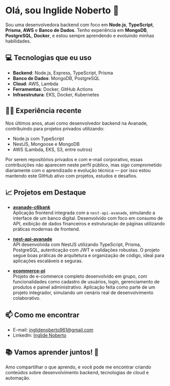 # Olá, sou **Inglide Noberto** 👋

Sou uma desenvolvedora backend com foco em **Node.js**, **TypeScript**, **Prisma**, **AWS** e **Banco de Dados**. Tenho experiência em **MongoDB**, **PostgreSQL**, **Docker**, e estou sempre aprendendo e evoluindo minhas habilidades.

## 💻 Tecnologias que eu uso

- **Backend**: Node.js, Express, TypeScript, Prisma
- **Banco de Dados**: MongoDB, PostgreSQL
- **Cloud**: AWS, Lambda
- **Ferramentas**: Docker, GitHub Actions
- **Infraestrutura**: EKS, Docker, Kubernetes

## 🧑‍💻 Experiência recente

Nos últimos anos, atuei como desenvolvedor backend na Avanade, contribuindo para projetos privados utilizando:

- Node.js com TypeScript
- NestJS, Mongoose e MongoDB
- AWS (Lambda, EKS, S3, entre outros)

Por serem repositórios privados e com e-mail corporativo, essas contribuições não aparecem neste perfil público, mas sigo comprometido diariamente com o aprendizado e evolução técnica — por isso estou mantendo este GitHub ativo com projetos, estudos e desafios.

## 📈 Projetos em Destaque

- **[avanade-c6bank](https://github.com/inglide-noberto/avanade-c6bank)**  
  Aplicação frontend integrada com a `nest-api-avanade`, simulando a interface de um banco digital. Desenvolvido com foco em consumo de API, exibição de dados financeiros e estruturação de páginas utilizando práticas modernas de frontend.
  
- **[nest-api-avanade](https://github.com/inglide-noberto/nest-api-avanade)**  
  API desenvolvida com NestJS utilizando TypeScript, Prisma, PostgreSQL, autenticação com JWT e validações robustas. O projeto segue boas práticas de arquitetura e organização de código, ideal para aplicações escaláveis e seguras.
  
- **[ecommerce-pi](https://github.com/inglide-noberto/ecommerce-pi)**  
  Projeto de e-commerce completo desenvolvido em grupo, com funcionalidades como cadastro de usuários, login, gerenciamento de produtos e painel administrativo. Aplicação feita como parte de um projeto integrador, simulando um cenário real de desenvolvimento colaborativo.


## 📫 Como me encontrar
- E-mail: inglidenoberto961@gmail.com
- LinkedIn: [Inglide Noberto](https://www.linkedin.com/in/inglide-noberto/)

## 📚 Vamos aprender juntos! 🚀
Amo compartilhar o que aprendo, e você pode me encontrar criando conteúdos sobre desenvolvimento backend, tecnologias de cloud e automação.

